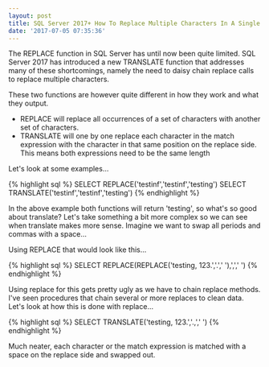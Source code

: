 ```yaml
---
layout: post
title: SQL Server 2017+ How To Replace Multiple Characters In A Single Statement With TRANSLATE
date: '2017-07-05 07:35:36'
---
```

The REPLACE function in SQL Server has until now been quite limited. SQL Server 2017 has introduced a new TRANSLATE function that addresses many of these shortcomings, namely the need to daisy chain replace calls to replace multiple characters. 

These two functions are however quite different in how they work and what they output.

- REPLACE will replace all occurrences of a set of characters with another set of characters.
- TRANSLATE will one by one replace each character in the match expression with the character in that same position on the replace side. This means both expressions need to be the same length

Let's look at some examples...

{% highlight sql %}
SELECT REPLACE('testinf','testinf','testing')
SELECT TRANSLATE('testinf','testinf','testing')
{% endhighlight %}

In the above example both functions will return 'testing', so what's so good about translate? Let's take something a bit more complex so we can see when translate makes more sense. Imagine we want to swap all periods and commas with a space...

Using REPLACE that would look like this...

{% highlight sql %}
SELECT REPLACE(REPLACE('testing, 123.','.',' '),',',' ')
{% endhighlight %}

Using replace for this gets pretty ugly as we have to chain replace methods. I've seen procedures that chain several or more replaces to clean data. Let's look at how this is done with replace...

{% highlight sql %}
SELECT TRANSLATE('testing, 123.','.,','  ')
{% endhighlight %}

Much neater, each character or the match expression is matched with a space on the replace side and swapped out.